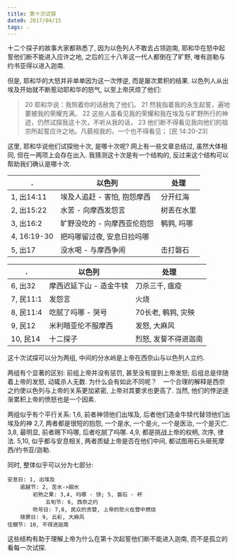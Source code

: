 ```yaml
---
title: 第十次试探
date0: 2017/04/15
tags: ☆
---
```


十二个探子的故事大家都熟悉了, 因为以色列人不敢去占领迦南, 耶和华在怒中起誓他们断不能进入应许之地, 之后的三十八年这一代人都倒在了旷野, 唯有迦勒与约书亚得以进入迦南.

但是, 耶和华的大怒并非单单因为这一次悖逆, 而是屡次累积的结果. 以色列人从出埃及开始就不断惹动耶和华的怒气, 以至上帝厌烦了他们:

> 20 耶和华说：我照着你的话赦免了他们。
> 21 然我指着我的永生起誓，遍地要被我的荣耀充满。
> 22 这些人虽看见我的荣耀和我在埃及与旷野所行的神迹，仍然试探我这十次，不听从我的话，
> 23 他们断不得看见我向他们的祖宗所起誓应许之地。凡藐视我的，一个也不得看见；
> [民 14:20-23]

这里, 耶和华说他们试探他十次, 是哪十次呢? 网上有一些文章总结过, 虽然大体相同, 但在一两项上会存在出入. 我猜测这十次是有一个结构的, 反过来这个结构可以帮助我们确认是哪十次.

.           | 以色列                      | 处理
------------|-----------------------------|-----------
1, 出14:11  | 埃及人追赶 - 害怕, 抱怨摩西 | 分开红海
2, 出15:22  | 水苦 - 向摩西发怨言         | 树丢在水里
3, 出16:2   | 旷野没吃的 - 向摩西亚伦抱怨 | 鹌鹑, 吗哪
4, 16:19-30 | 把吗哪留过夜, 安息日捡吗哪  |
5, 出17     | 没水喝 - 与摩西争闹         | 击打磐石

.         | 以色列                  | 处理
----------|-------------------------|---------------------
6, 出32   | 摩西迟延下山 - 造金牛犊 | 刀杀三千, 瘟疫
7, 民11:1 | 发怨言                  | 火烧
8, 民11:4 | 吃腻了吗哪 - 哭号       | 70长老, 鹌鹑, 灾殃
9, 民12   | 米利暗亚伦不服摩西      | 发怒, 大麻风
10, 民14  | 十二探子                | 烈怒, 发誓不得进迦南

这十次试探可以分为两组, 中间的分水岭是上帝在西奈山与以色列人立约.

两组有个显著的区别: 前组上帝并没有惩罚, 甚至没有提到上帝发怒; 后组总是伴随着上帝的发怒, 动辄杀人无数. 为什么会有如此不同呢？　一个合理的解释是西奈之约使以色列与上帝的关系更加紧密, 上帝对其要求也更高了. 当然, 他们的悖逆逐渐累积上帝的愤怒也是一个因素.

两组似乎有个平行关系:
1,6, 前者神领他们出埃及, 后者他们造金牛犊代替领他们出埃及的神
2,7, 两者都是很短的抱怨, 一个是水, 一个是火, 一个是医治, 一个是灭亡.
3,8, 最明显, 前者赐下吗哪, 后者吃腻了吗哪.
4,9, 都是挑战上帝的权柄, 次序, 律法.
5,10, 似乎都与安息相关, 两者质疑上帝是否在他们中间, 都试图用石头砸死摩西/约书亚/迦勒.

同时, 整体似乎可以分为七部分:

    安息日: 1, 出埃及
        逾越节: 2, 苦水->甜水
            初熟之果: 3,4, 吗哪 - 饼; 5, 磐石 - 杯
                五旬节: 6, 西奈之约
            吹号日: 7,8, 民众的贪婪, 上帝的怒火在营中燃烧
        赎罪日: 9, 云彩, 大麻风
    住棚节: 10, 不得进迦南

这些结构有助于理解上帝为什么在第十次起誓他们断不能进入迦南, 而不是孤立的看每一次试探.

